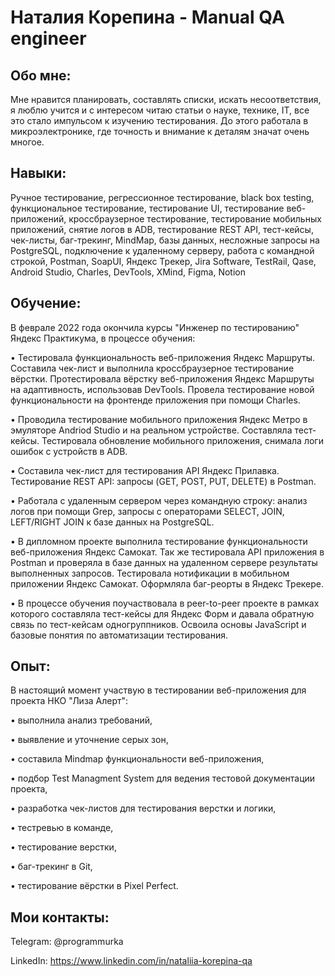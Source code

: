 # Наталия Корепина - Manual QA engineer

## Обо мне:

Мне нравится планировать, составлять списки, искать несоответствия, я люблю учится и с интересом читаю статьи о науке, технике, IT, все это стало импульсом к изучению тестирования. До этого работала в микроэлектронике, где точность и внимание к деталям значат очень многое.

## Навыки: 

Ручное тестирование, регрессионное тестирование, black box testing, функциональное тестирование, тестирование UI, тестирование веб-приложений, кроссбраузерное тестирование, тестирование мобильных приложений, снятие логов в ADB, тестирование REST API, тест-кейсы, чек-листы, баг-трекинг, MindMap, базы данных, несложные запросы на PostgreSQL, подключение к удаленному серверу, работа с командной строкой, Postman, SoapUI, Яндекс Трекер, Jira Software, TestRail, Qase, Android Studio, Charles, DevTools, XMind, Figma, Notion

## Обучение: 

В феврале 2022 года окончила курсы "Инженер по тестированию" Яндекс Практикума, в процессе обучения:

•	Тестировала функциональность веб-приложения Яндекс Маршруты. Составила чек-лист и выполнила кроссбраузерное тестирование вёрстки. Протестировала вёрстку веб-приложения Яндекс Маршруты на адаптивность, использовав DevTools. Провела тестирование новой функциональности на фронтенде приложения при помощи Charles.

•	Проводила тестирование мобильного приложения Яндекс Метро в эмуляторе Andriod Studio и на реальном устройстве. Составляла тест-кейсы. Тестировала обновление мобильного приложения, снимала логи ошибок с устройств в ADВ. 

•	Составила чек-лист для тестирования API Яндекс Прилавка. Тестирование REST API: запросы (GET, POST, PUT, DELETE) в Postman.

•	Работала с удаленным сервером через командную строку: анализ логов при помощи Grep, запросы с операторами SELECT, JOIN, LEFT/RIGHT JOIN к базе данных на PostgreSQL.

•	В дипломном проекте выполнила тестирование функциональности веб-приложения Яндекс Самокат. Так же тестировала API приложения в Postman и проверяла в базе данных на удаленном сервере результаты выполненных запросов. Тестировала нотификации в мобильном приложении Яндекс Самокат. Оформляла баг-реорты в Яндекс Трекере.

•	В процессе обучения поучаствовала в peer-to-peer проекте в рамках которого составляла тест-кейсы для Яндекс Форм и давала обратную связь по тест-кейсам одногруппников. Освоила основы JavaScript и базовые понятия по автоматизации тестирования.

## Опыт:

В настоящий момент участвую в тестировании веб-приложения для проекта  НКО "Лиза Алерт":

•	выполнила анализ требований, 

• выявление и уточнение серых зон, 

• cоставила Mindmap функциональности веб-приложения, 

• подбор Test Managment System для ведения тестовой документации проекта, 

• разработка чек-листов для тестирования верстки и логики, 

• тестревью в команде, 

• тестирование верстки, 

• баг-трекинг в Git, 

• тестирование вёрстки в Pixel Perfect.

## Мои контакты:
Telegram: 		@programmurka

LinkedIn:		  https://www.linkedin.com/in/nataliia-korepina-qa 
